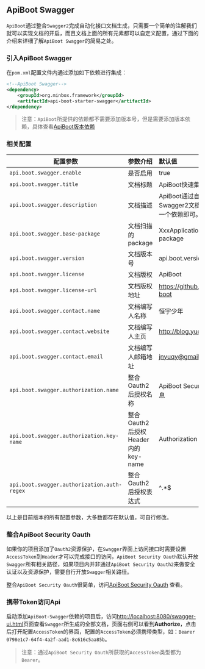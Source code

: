 ## ApiBoot Swagger

`ApiBoot`通过整合`Swagger2`完成自动化接口文档生成，只需要一个简单的注解我们就可以实现文档的开启，而且文档上面的所有元素都可以自定义配置，通过下面的介绍来详细了解`ApiBoot Swagger`的简易之处。

### 引入ApiBoot Swagger

在`pom.xml`配置文件内通过添加如下依赖进行集成：

```xml
<!--ApiBoot Swagger-->
<dependency>
	<groupId>org.minbox.framework</groupId>
	<artifactId>api-boot-starter-swagger</artifactId>
</dependency>
```

>  注意：`ApiBoot`所提供的依赖都不需要添加版本号，但是需要添加版本依赖，具体查看[ApiBoot版本依赖](https://github.com/hengboy/api-boot/blob/master/README.md#%E6%B7%BB%E5%8A%A0%E7%89%88%E6%9C%AC%E4%BE%9D%E8%B5%96)

### 相关配置

| 配置参数                                    | 参数介绍                           | 默认值                                                       |
| ------------------------------------------- | :--------------------------------- | :----------------------------------------------------------- |
| `api.boot.swagger.enable`                   | 是否启用                           | true                                                         |
| `api.boot.swagger.title`                    | 文档标题                           | ApiBoot快速集成Swagger文档                                   |
| `api.boot.swagger.description`              | 文档描述                           | ApiBoot通过自动化配置快速集成Swagger2文档，仅需一个注解、一个依赖即可。 |
| `api.boot.swagger.base-package`             | 文档扫描的package                  | XxxApplication同级以及子级package                            |
| `api.boot.swagger.version`                  | 文档版本号                         | api.boot.version                                             |
| `api.boot.swagger.license`                  | 文档版权                           | ApiBoot                                                      |
| `api.boot.swagger.license-url`              | 文档版权地址                       | https://github.com/hengboy/api-boot                          |
| `api.boot.swagger.contact.name`             | 文档编写人名称                     | 恒宇少年                                                     |
| `api.boot.swagger.contact.website`          | 文档编写人主页                     | http://blog.yuqiyu.com                                       |
| `api.boot.swagger.contact.email`            | 文档编写人邮箱地址                 | jnyuqy@gmail.com                                             |
| `api.boot.swagger.authorization.name`       | 整合Oauth2后授权名称               | ApiBoot Security Oauth 认证头信息                            |
| `api.boot.swagger.authorization.key-name`   | 整合Oauth2后授权Header内的key-name | Authorization                                                |
| `api.boot.swagger.authorization.auth-regex` | 整合Oauth2后授权表达式             | ^.*$                                                         |
以上是目前版本的所有配置参数，大多数都存在默认值，可自行修改。

### 整合ApiBoot Security Oauth

如果你的项目添加了`Oauth2`资源保护，在`Swagger`界面上访问接口时需要设置`AccessToken`到`Header`才可以完成接口的访问，`ApiBoot Security Oauth`默认开放`Swagger`所有相关路径，如果项目内并非通过`ApiBoot Security Oauth2`来做安全认证以及资源保护，需要自行开放`Swagger`相关路径。

整合`ApiBoot Security Oauth`很简单，访问[ApiBoot Security Oauth](https://github.com/hengboy/api-boot/blob/master/api-boot-samples/api-boot-sample-security-oauth-jwt/README.md) 查看。

### 携带Token访问Api

启动添加`ApiBoot-Swagger`依赖的项目后，访问[http://localhost:8080/swagger-ui.html](http://localhost:8080/swagger-ui.html)页面查看`Swagger`所生成的全部文档，页面右侧可以看到**Authorize**，点击后打开配置`AccessToken`的界面，配置的`AccessToken`必须携带类型，如：`Bearer 0798e1c7-64f4-4a2f-aad1-8c616c5aa85b`。

>  注意：通过`ApiBoot Security Oauth`所获取的`AccessToken`类型都为`Bearer`。
